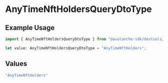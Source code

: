 # AnyTimeNftHoldersQueryDtoType

## Example Usage

```typescript
import { AnyTimeNftHoldersQueryDtoType } from "@avalanche-sdk/devtools/models/components";

let value: AnyTimeNftHoldersQueryDtoType = "AnyTimeNftHolders";
```

## Values

```typescript
"AnyTimeNftHolders"
```